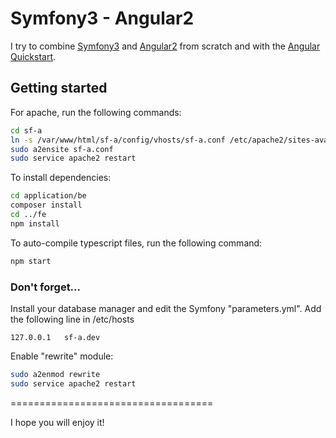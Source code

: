 # Symfony3 - Angular2

I try to combine [Symfony3](https://symfony.com/) and [Angular2](https://angular.io/) from scratch and with the [Angular Quickstart](https://angular.io/docs/ts/latest/quickstart.html).

## Getting started
For apache, run the following commands:
```bash
cd sf-a
ln -s /var/www/html/sf-a/config/vhosts/sf-a.conf /etc/apache2/sites-available/
sudo a2ensite sf-a.conf 
sudo service apache2 restart
```

To install dependencies:
```bash
cd application/be
composer install
cd ../fe
npm install
```

To auto-compile typescript files, run the following command:
```bash
npm start
```

### Don't forget...
Install your database manager and edit the Symfony "parameters.yml".
Add the following line in /etc/hosts
```
127.0.0.1 	sf-a.dev
```
Enable "rewrite" module:
```bash
sudo a2enmod rewrite
sudo service apache2 restart
```
===================================

I hope you will enjoy it!
